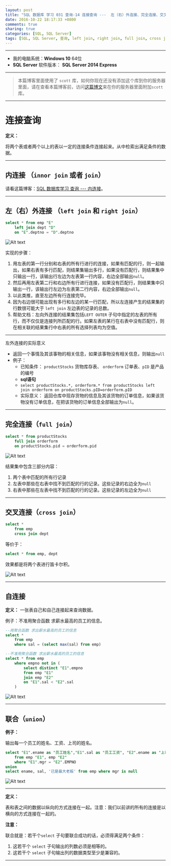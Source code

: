 ```yaml
---
layout: post
title: "SQL 数据库 学习 031 查询-14 连接查询 ---  左（右）外连接、完全连接、交叉连接、联合"
date: 2016-10-22 18:17:33 +0800
comments: true
sharing: true
categories: [SQL, SQL Server]
tags: [SQL, SQL Server, 查询, left join, right join, full join, cross join, innor join, union]
---
```




---

* 我的电脑系统：**Windows  10** 64位
* **SQL Server** 软件版本： **SQL Server 2014 Express**

---

> 本篇博客里面使用了 `scott` 库，如何你现在还没有添加这个库到你的服务器里面，请在查看本篇博客前，访问[这篇博文](http://www.aobosir.com/blog/2016/10/16/SQL-Learning-016-how-to-attach-a-database/)来在你的服务器里面附加`scott`库。

---

# 连接查询

**定义：** 

将两个表或者两个以上的表以一定的连接条件连接起来。从中检索出满足条件的数据。

---


## 内连接 （`innor join` 或者 `join`）

请看这篇博客：[SQL 数据库学习 查询 --- 内连接](http://www.aobosir.com/blog/2016/10/21/SQL-Learning-029-Query-12-Connection-query-the-connection/)。

---

## 左（右）外连接 （`left join` 和 `right join`）

```sql
select * from emp "E"
	left join dept "D"
	on "E".deptno = "D".deptno
```

![Alt text](/images/2016-10-22-SQL-Learning-31-Query-14-Join-Query-Left-Right-Join-Full-Join-Cross-Join-Union/1477131219555.png)

实现的步骤：

1. 用左表的第一行分别和右表的所有行进行的连接，如果有匹配的行，则一起输出，如果右表有多行匹配，则结果集输出多行，如果没有匹配行，则结果集中只输出一行，该输出行左边为左表第一行内容，右边全部输出`null`。
2. 然后再用左表第二行和右边所有行进行连接，如果没有匹配行，则结果集中只输出一行，该输出行左边为左表第二行内容，右边全部输出`null`。
3. 以此类推，直至左边所有行连接完毕。
4. 因为右边很可能出现有多行和左边的某一行匹配，所以左连接产生的结果集的行数很可能大于 `left join` 左边表的记录的总数。
5. 帮助文档：左向外连接的结果集包括`LEFT OUTER` 子句中指定的左表的所有行，而不仅仅是连接列所匹配的行。如果左表的某行在右表中没有匹配行，则在相关联的结果集行中右表的所有选择列表均为空值。

---

左外连接的实际意义

* 返回一个事情及其该事物的相关信息，如果该事物没有相关信息，则输出`null`
* 例子：
	* 已知条件： `productStocks` 货物库存表、 `orderform` 订单表、`pID` 是产品的编号
	* **sql语句**
	* `select productStocks.*, orderform.* from productStocks left join orderform on productStocks.pID=orderform.pID`
	* 实际意义： 返回仓库中现存货物的信息及其该货物的订单信息，如果该货物没有订单信息，在把该货物的订单信息全部输出为`null`。

---

## 完全连接（`full join`）

```sql
select * from productStocks
	full join orderform
	on productStocks.pid = orderform.pid
```

![Alt text](/images/2016-10-22-SQL-Learning-31-Query-14-Join-Query-Left-Right-Join-Full-Join-Cross-Join-Union/1477131238849.png)


结果集中包含三部分内容：

1. 两个表中匹配的所有行记录
2. 左表中那些在右表中找不到匹配的行的记录。这些记录的右边全为`null`
3. 右表中那些在左表中找不到匹配的行的记录。这些记录的左边全为`null`

---

## 交叉连接（`cross join`）

```sql
select *
	from emp
	cross join dept
```

等价于：

```sql
select * from emp, dept
```

效果都是将两个表进行笛卡尔积。

![Alt text](/images/2016-10-22-SQL-Learning-31-Query-14-Join-Query-Left-Right-Join-Full-Join-Cross-Join-Union/1477131282846.png)

---

## 自连接

**定义：** 一张表自己和自己连接起来查询数据。

例子：不准用聚合函数 求薪水最高的员工的信息。

```sql
--用聚合函数 求出薪水最高的员工的信息
select * 
	from emp
	where sal = (select max(sal) from emp)
```


```sql
--不准用聚合函数 求出薪水最高的员工的信息
select * from emp 
	where empno not in (
		select distinct "E1".empno
		from emp "E1"
		join emp "E2"
		on "E1".sal < "E2".sal
	)
```

![Alt text](/images/2016-10-22-SQL-Learning-31-Query-14-Join-Query-Left-Right-Join-Full-Join-Cross-Join-Union/1477063139982.png)

---

## 联合（`union`）

**例子：** 

输出每一个员工的姓名、工资、上司的姓名。

```sql
select "E1".ename as "员工姓名","E1".sal as "员工工资", "E2".ename as "上司姓名" 
	from emp "E1", emp "E2"
	where "E1".mgr = "E2".EMPNO 
union
select ename, sal, '已是最大老板' from emp where mgr is null
```

![Alt text](/images/2016-10-22-SQL-Learning-31-Query-14-Join-Query-Left-Right-Join-Full-Join-Cross-Join-Union/1477130066693.png)

---

**定义：**

表和表之间的数据以纵向的方式连接在一起。注意：我们以前讲的所有的连接是以横向的方式连接在一起的。

**注意：**

联合就是：若干个`select` 子句要联合成功的话，必须得满足两个条件：

1. 这若干个 `select` 子句输出的列数必须是相等的。
2. 这若干个 `select` 子句输出列的数据类型至少是兼容的。


---



